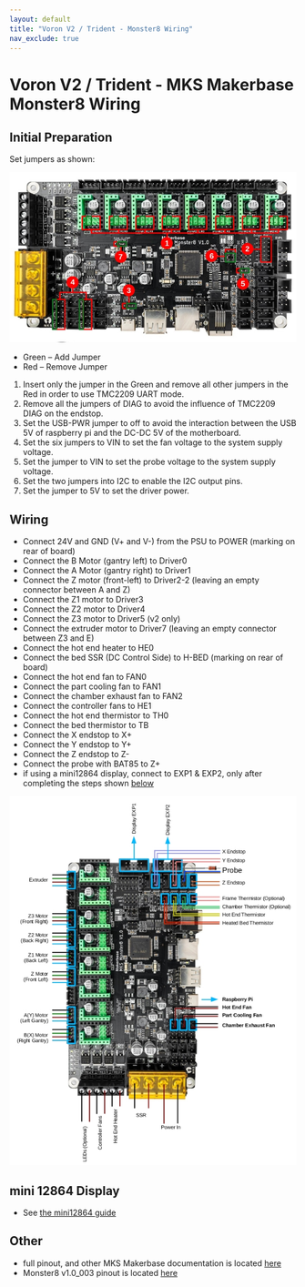 ```yaml
---
layout: default
title: "Voron V2 / Trident - Monster8 Wiring"
nav_exclude: true
---
```


# Voron V2 / Trident - MKS Makerbase Monster8 Wiring

## Initial Preparation 

Set jumpers as shown:

![](./images/v2-monster8-initial-preparation.jpg)

* Green – Add Jumper
* Red – Remove Jumper
1. Insert only the jumper in the Green and remove all other jumpers in the Red in order to use TMC2209 UART mode.
2. Remove all the jumpers of DIAG to avoid the influence of TMC2209 DIAG on the endstop.
3. Set the USB-PWR jumper to off to avoid the interaction between the USB 5V of raspberry pi and the DC-DC 5V of the motherboard.
4. Set the six jumpers to VIN to set the fan voltage to the system supply voltage.
5. Set the jumper to VIN to set the probe voltage to the system supply voltage.
6. Set the two jumpers into I2C to enable the I2C output pins.
7. Set the jumper to 5V to set the driver power.

## Wiring

* Connect 24V and GND (V+ and V-) from the PSU to POWER (marking on rear of board)
* Connect the B Motor (gantry left) to Driver0
* Connect the A Motor (gantry right) to Driver1
* Connect the Z motor (front-left) to Driver2-2 (leaving an empty connector between A and Z)
* Connect the Z1 motor to Driver3
* Connect the Z2 motor to Driver4
* Connect the Z3 motor to Driver5 (v2 only)
* Connect the extruder motor to Driver7 (leaving an empty connector between Z3 and E)
* Connect the hot end heater to HE0
* Connect the bed SSR (DC Control Side) to H-BED (marking on rear of board)
* Connect the hot end fan to FAN0
* Connect the part cooling fan to FAN1
* Connect the chamber exhaust fan to FAN2
* Connect the controller fans to HE1
* Connect the hot end thermistor to TH0
* Connect the bed thermistor to TB
* Connect the X endstop to X+
* Connect the Y endstop to Y+
* Connect the Z endstop to Z-
* Connect the probe with BAT85 to Z+
* if using a mini12864 display, connect to EXP1 & EXP2, only after completing the steps shown [below](#mini-12864-Display)

![](./images/v2_monster8_wiring.png)

## mini 12864 Display
* See [the mini12864 guide](./mini12864_klipper_guide.md)

## Other
* full pinout, and other MKS Makerbase documentation is located [here](https://github.com/makerbase-mks/MKS-Monster8/)
* Monster8 v1.0_003 pinout is located [here](https://github.com/makerbase-mks/MKS-Monster8/blob/main/hardware/MKS%20Monster8%20V1.0_003/MKS%20Monster8%20V1.0_003%20PIN.pdf)
